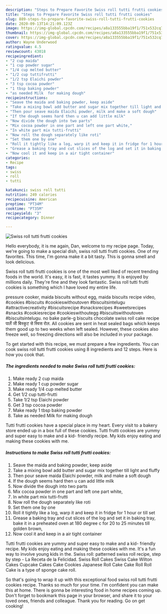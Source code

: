 ```yaml
---
description: "Steps to Prepare Favorite Swiss roll tutti frutti cookies"
title: "Steps to Prepare Favorite Swiss roll tutti frutti cookies"
slug: 889-steps-to-prepare-favorite-swiss-roll-tutti-frutti-cookies
date: 2020-09-13T14:21:09.123Z
image: https://img-global.cpcdn.com/recipes/a8a133555bba19f1/751x532cq70/swiss-roll-tutti-frutti-cookies-recipe-main-photo.jpg
thumbnail: https://img-global.cpcdn.com/recipes/a8a133555bba19f1/751x532cq70/swiss-roll-tutti-frutti-cookies-recipe-main-photo.jpg
cover: https://img-global.cpcdn.com/recipes/a8a133555bba19f1/751x532cq70/swiss-roll-tutti-frutti-cookies-recipe-main-photo.jpg
author: Wayne Underwood
ratingvalue: 4.5
reviewcount: 43018
recipeingredient:
- "2 cup maida"
- "1 cup powder sugar"
- "1/4 cup melted butter"
- "1/2 cup tuttifrutti"
- "1/2 tsp Elaichi powder"
- "3 tsp cocoa powder"
- "1 tbsp baking powder"
- "as needed Milk  for making dough"
recipeinstructions:
- "Seave the maida and baking powder, keep aside"
- "Take a mixing bowl add butter and sugar mix together till light and fluffy"
- "Then pour seave maida Elaichi powder, milk and make a soft dough"
- "If the dough seems hard then u can add little milk"
- "Now divide the dough into two parts"
- "Mix cocoa powder in one part and left one part white,"
- "In white part mix tutti-frutti"
- "Now roll the dough separately like roti"
- "Set them one by one"
- "Roll it tightly like a log, warp it and keep it in fridge for 1 hour or till set"
- "Grease a baking tray and cut slices of the log and set it in baking tray, bake it in a preheated oven at 180 degree c for 20 to 25 minutes till golden brown,"
- "Now cool it and keep in a air tight container"
categories:
- Recipe
tags:
- swiss
- roll
- tutti

katakunci: swiss roll tutti 
nutrition: 249 calories
recipecuisine: American
preptime: "PT34M"
cooktime: "PT35M"
recipeyield: "3"
recipecategory: Dinner

---
```



![Swiss roll tutti frutti cookies](https://img-global.cpcdn.com/recipes/a8a133555bba19f1/751x532cq70/swiss-roll-tutti-frutti-cookies-recipe-main-photo.jpg)

Hello everybody, it is me again, Dan, welcome to my recipe page. Today, we're going to make a special dish, swiss roll tutti frutti cookies. One of my favorites. This time, I'm gonna make it a bit tasty. This is gonna smell and look delicious.

Swiss roll tutti frutti cookies is one of the most well liked of recent trending foods in the world. It's easy, it is fast, it tastes yummy. It is enjoyed by millions daily. They're fine and they look fantastic. Swiss roll tutti frutti cookies is something which I have loved my entire life.

pressure cooker, maida biscuits without egg, maida biscuits recipe video, #cookies #biscuits #cookieswithoutoven #biscuitsintelugu #attractivecreativity #biscuitsrecipe #snacksrecipes #sweetsrecipes #snacks #cookiesrecipe #cookieswithoutegg #biscuitswithoutoven #biscuitsintelugu. no bake parle-g biscuits chocolate swiss roll cake recipe पार्ले जी बिस्कुट से स्विस रोल. All cookies are sent in heat sealed bags which keeps them good up to two weeks when left sealed. However, these cookies also freeze well, so freezing directions will also be included in your package.


To get started with this recipe, we must prepare a few ingredients. You can cook swiss roll tutti frutti cookies using 8 ingredients and 12 steps. Here is how you cook that.

<!--inarticleads1-->

##### The ingredients needed to make Swiss roll tutti frutti cookies:

1. Make ready 2 cup maida
1. Make ready 1 cup powder sugar
1. Make ready 1/4 cup melted butter
1. Get 1/2 cup tutti-frutti
1. Take 1/2 tsp Elaichi powder
1. Get 3 tsp cocoa powder
1. Make ready 1 tbsp baking powder
1. Take as needed Milk  for making dough


Tutti frutti cookies have a special place in my heart. Every visit to a bakery store ended up in a box full of these cookies. Tutti frutti cookies are yummy and super easy to make and a kid- friendly recipe. My kids enjoy eating and making these cookies with me. 

<!--inarticleads2-->

##### Instructions to make Swiss roll tutti frutti cookies:

1. Seave the maida and baking powder, keep aside
1. Take a mixing bowl add butter and sugar mix together till light and fluffy
1. Then pour seave maida Elaichi powder, milk and make a soft dough
1. If the dough seems hard then u can add little milk
1. Now divide the dough into two parts
1. Mix cocoa powder in one part and left one part white,
1. In white part mix tutti-frutti
1. Now roll the dough separately like roti
1. Set them one by one
1. Roll it tightly like a log, warp it and keep it in fridge for 1 hour or till set
1. Grease a baking tray and cut slices of the log and set it in baking tray, bake it in a preheated oven at 180 degree c for 20 to 25 minutes till golden brown,
1. Now cool it and keep in a air tight container


Tutti frutti cookies are yummy and super easy to make and a kid- friendly recipe. My kids enjoy eating and making these cookies with me. It&#39;s a fun way to involve young kids in the. Swiss roll: patterned swiss roll recipe, step by step - La Receta de la Felicidad. Swiss Roll Cakes Swiss Cake Wilton Cakes Cupcake Cakes Cake Cookies Japanese Roll Cake Cake Roll Roll Cake is a type of sponge cake roll. 

So that's going to wrap it up with this exceptional food swiss roll tutti frutti cookies recipe. Thanks so much for your time. I'm confident you can make this at home. There is gonna be interesting food in home recipes coming up. Don't forget to bookmark this page in your browser, and share it to your loved ones, friends and colleague. Thank you for reading. Go on get cooking!
